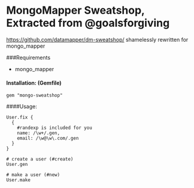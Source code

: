 MongoMapper Sweatshop, Extracted from @goalsforgiving
====================================================

https://github.com/datamapper/dm-sweatshop/ shamelessly rewritten for mongo_mapper 

###Requirements

* mongo_mapper



#### Installation: (Gemfile)
    gem "mongo-sweatshop"


####Usage:

    User.fix {
      {
        #randexp is included for you
        name: /\w+/.gen,
        email: /\w@\w\.com/.gen
      }
    }

    # create a user (#create)
    User.gen
    
    # make a user (#new)
    User.make
    

